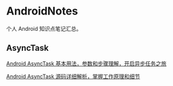 # AndroidNotes

个人 Android 知识点笔记汇总。


## AsyncTask

[Android AsyncTask 基本用法，参数和步骤理解，开启异步任务之旅](https://github.com/AstroGypsophila/AndroidNotes/blob/master/AsyncTask/Android%20AsyncTask%20%E5%9F%BA%E6%9C%AC%E7%94%A8%E6%B3%95%EF%BC%8C%E5%8F%82%E6%95%B0%E5%92%8C%E6%AD%A5%E9%AA%A4%E7%90%86%E8%A7%A3%EF%BC%8C%E5%BC%80%E5%90%AF%E5%BC%82%E6%AD%A5%E4%BB%BB%E5%8A%A1%E4%B9%8B%E6%97%85.md)

[Android AsyncTask 源码详细解析，掌握工作原理和细节](https://github.com/AstroGypsophila/AndroidNotes/blob/master/AsyncTask/Android%20AsyncTask%20%E6%BA%90%E7%A0%81%E8%AF%A6%E7%BB%86%E8%A7%A3%E6%9E%90%EF%BC%8C%E6%8E%8C%E6%8F%A1%E5%B7%A5%E4%BD%9C%E5%8E%9F%E7%90%86%E5%92%8C%E7%BB%86%E8%8A%82.md)